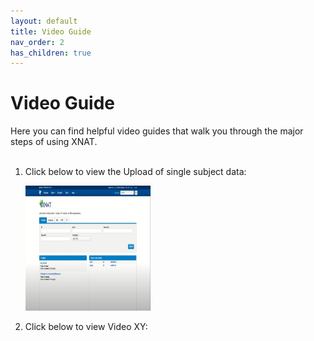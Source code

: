 ```yaml
---
layout: default
title: Video Guide
nav_order: 2
has_children: true
---
```


# Video Guide

Here you can find helpful video guides that walk you through the major steps of using XNAT.
<br/><br/>	

1. Click below to view the Upload of single subject data:

    [<img src="../../pics/XNAT_image.jpg" width="200" height="200" />](Upload_Data.md)

2. Click below to view Video XY:





